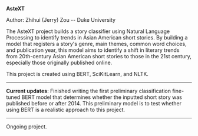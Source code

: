 **AsteXT**

Author:
Zhihui (Jerry) Zou -- Duke University

The AsteXT project builds a story classifier using Natural Language Processing to identify trends in Asian American short stories. By building a model that registers a story's genre, main themes, common word choices, and publication year, this model aims to identify a shift in literary trends from 20th-century Asian American short stories to those in the 21st century, especially those originally published online.

This project is created using BERT, SciKitLearn, and NLTK.

---
**Current updates**:
Finished writing the first preliminary classification fine-tuned BERT model that determines whether the inputted short story was published before or after 2014. This preliminary model is to test whether using BERT is a realistic approach to this project.

---

Ongoing project.
